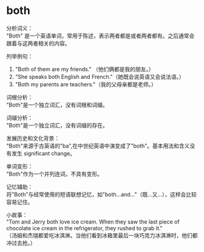 # both

分析词义：  
"Both" 是一个英语单词，常用于陈述，表示两者都是或者两者都有。之后通常会跟着与这两者相关的内容。

  

列举例句：

  

1.  "Both of them are my friends." （他们俩都是我的朋友。）
2.  "She speaks both English and French."（她既会说英语又会说法语。）
3.  "Both my parents are teachers."（我的父母亲都是老师。）

  

词根分析：  
"Both"是一个独立词汇，没有词根和词缀。

  

词缀分析：  
"Both"是一个独立词汇，没有词缀的存在。

  

发展历史和文化背景：  
"Both"来源于古英语的"ba",在中世纪英语中演变成了"both"。基本用法和含义没有发生 significant change。

  

单词变形：  
"Both"作为一个并列连词，不具有变形。

  

记忆辅助：  
将"Both"与经常使用的短语联想记忆，如"both...and..."（既...又...），这样会比较容易记住。

  

小故事：  
"Tom and Jerry both love ice cream. When they saw the last piece of chocolate ice cream in the refrigerator, they rushed to grab it."  
（汤姆和杰瑞都爱吃冰淇淋。当他们看到冰箱里最后一块巧克力冰淇淋时，他们都冲过去抢。）
